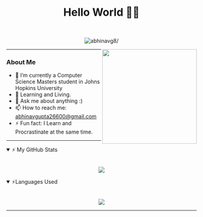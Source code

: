 <h1 align="center">      Hello World 👋👋</h1>

<br />

<!-- 
<img src="https://cdn.rawgit.com/sindresorhus/awesome/d7305f38d29fed78fa85652e3a63e154dd8e8829/media/badge.svg" alt="Awesome Badge"/> -->
<p align="center"> <img src=https://komarev.com/ghpvc/?username=abhinavg8 alt=abhinavg8/> </p> 

<img src="https://media.giphy.com/media/MdA16VIoXKKxNE8Stk/giphy.gif" width="250" align='right'>

---


### About Me

- 🔭 I’m currently a Computer Science Masters student in Johns Hopkins University
- 🌱 Learning and Living.
- 💬 Ask me about anything :)
- 📫 How to reach me: abhinavgupta26600@gmail.com
- ⚡ Fun fact: I Learn and Procrastinate at the same time.

---

<details open>
    <summary>⚡ My GitHub Stats </summary>
    <br>
    <p align="center">
        <img src="https://github-readme-stats.vercel.app/api?username=abhinavg8&show_icons=true&count_private=true&theme=tokyonight&hide_border=true"/>
    </p>
</details>
<!-- blank line -->

<details open>
    <summary>⚡Languages Used </summary>
    <br>
    <p align="center">
        <img src="https://github-readme-stats.vercel.app/api/top-langs/?username=abhinavg8&theme=tokyonight&hide_border=true&layout=compact"/>
    </p>
</details>
<!-- blank line -->

---

[linkedin]: https://www.linkedin.com/in/abhinav-gupta-0476371a0/
